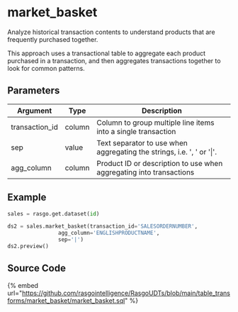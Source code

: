 

# market_basket

Analyze historical transaction contents to understand products that are frequently purchased together.

This approach uses a transactional table to aggregate each product purchased in a transaction, and then aggregates transactions together to look for common patterns.


## Parameters

|    Argument    |  Type  |                              Description                              |
| -------------- | ------ | --------------------------------------------------------------------- |
| transaction_id | column | Column to group multiple line items into a single transaction         |
| sep            | value  | Text separator to use when aggregating the strings, i.e. ', ' or '\|'. |
| agg_column     | column | Product ID or description to use when aggregating into transactions   |


## Example

```python
sales = rasgo.get.dataset(id)

ds2 = sales.market_basket(transaction_id='SALESORDERNUMBER',
                agg_column='ENGLISHPRODUCTNAME',
                sep='|')
ds2.preview()
```

## Source Code

{% embed url="https://github.com/rasgointelligence/RasgoUDTs/blob/main/table_transforms/market_basket/market_basket.sql" %}

